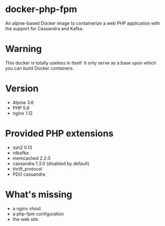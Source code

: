 # docker-php-fpm
An alpine-based Docker image to containerize a web PHP application with the support for Cassandra and Kafka.

# Warning
This docker is totally useless in itself. It only serve as a base upon which you can build Docker containers.

# Version

* Alpine 3.6
* PHP 5.6
* nginx 1.12

# Provided PHP extensions

* ssh2 0.13
* rdkafka
* memcached 2.2.0
* cassandra 1.3.0 (disabled by default)
* thrift_protocol
* PDO cassandra

# What's missing

* a nginx vhost
* a php-fpm configuration
* the web site